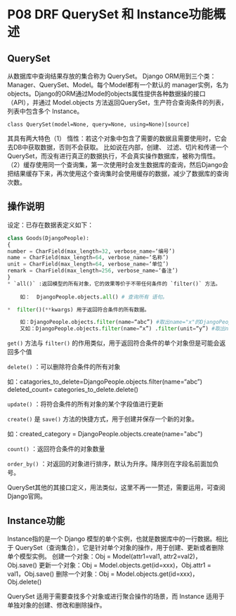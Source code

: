 # P08 DRF QuerySet 和 Instance功能概述

## QuerySet

从数据库中查询结果存放的集合称为 QuerySet。 Django ORM用到三个类：Manager、QuerySet、Model。每个Model都有一个默认的
manager实例，名为objects。Django的ORM通过Mode的objects属性提供各种数据操的接口（API），并通过 Model.objects 方法返回QuerySet，生产符合查询条件的列表，列表中包含多个 Instance。

`class QuerySet(model=None, query=None, using=None)[source]`

其具有两大特色（1） 惰性：若这个对象中包含了需要的数据且需要使用时，它会去DB中获取数据，否则不会获取。 比如说在内部，创建、
过滤、切片和传递一个QuerySet，而没有进行真正的数据执行，不会真实操作数据库，被称为惰性。（2）缓存使用同一个查询集，第一次使用时会发生数据库的查询，然后Django会把结果缓存下来，再次使用这个查询集时会使用缓存的数据，减少了数据库的查询次数。

## 操作说明

设定：已存在数据表定义如下：
```py
class Goods(DjangoPeople):
{
number = CharField(max_length=32, verbose_name=‘编号’)
name = CharField(max_length=64, verbose_name=‘名称’)
unit = CharField(max_length=64, verbose_name=‘单位’)
remark = CharField(max_length=256, verbose_name=‘备注’)
} 
* `all()` :返回模型的所有对象，它的效果等价于不带任何条件的 `filter()` 方法。
    
    如：  DjangoPeople.objects.all() # 查询所有 语句。

*  filter()(**kwargs) 用于返回符合条件的所有数据。

    如：DjangoPeople.objects.filter(name=“abc”) #取出name="x"的DjangoPeople成员：
    又如：DjangoPeople.objects.filter(name=“x”) .filter(unit=“y”) #取出name="x"且unit="y"的DjangoPeople成员：
```

`get()` 方法与 `filter()` 的作用类似，用于返回符合条件的单个对象但是可能会返回多个值
 
`delete()` ：可以删除符合条件的所有对象  
    
  如：catagories_to_delete=DjangoPeople.objects.filter(name=“abc”)
      deleted_count= categories_to_delete.delete()


`update()` ：将符合条件的所有对象的某个字段值进行更新

`create()` 是 `save()` 方法的快捷方式，用于创建并保存一个新的对象。  
  
  如：created_category = DjangoPeople.objects.create(name="abc")

`count()` ：返回符合条件的对象数量

`order_by()` ：对返回的对象进行排序，默认为升序。降序则在字段名前面加负号。

  
QuerySet其他的其接口定义，用法类似，这里不再一一赘述，需要运用，可查阅Django官网。


## Instance功能

Instance指的是一个 Django 模型的单个实例，也就是数据库中的一行数据。相比于 QuerySet（查询集合），它是针对单个对象的操作，用于创建、更新或者删除单个模型实例。
创建一个对象：Obj = Model(attr1=val1, attr2=val2)，Obj.save()
更新一个对象：Obj = Model.objects.get(id=xxx)，Obj.attr1 = val1，Obj.save()
删除一个对象：Obj = Model.objects.get(id=xxx)，Obj.delete()

QuerySet 适用于需要查找多个对象或进行聚合操作的场景，而 Instance 适用于单独对象的创建、修改和删除操作。

